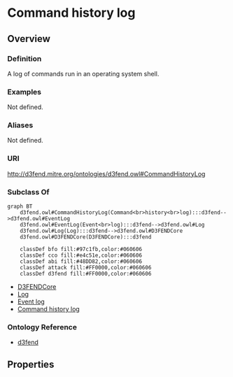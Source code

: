 # Command history log

## Overview

### Definition
A log of commands run in an operating system shell.

### Examples
Not defined.

### Aliases
Not defined.

### URI
http://d3fend.mitre.org/ontologies/d3fend.owl#CommandHistoryLog

### Subclass Of
```mermaid
graph BT
    d3fend.owl#CommandHistoryLog(Command<br>history<br>log):::d3fend-->d3fend.owl#EventLog
    d3fend.owl#EventLog(Event<br>log):::d3fend-->d3fend.owl#Log
    d3fend.owl#Log(Log):::d3fend-->d3fend.owl#D3FENDCore
    d3fend.owl#D3FENDCore(D3FENDCore):::d3fend
    
    classDef bfo fill:#97c1fb,color:#060606
    classDef cco fill:#e4c51e,color:#060606
    classDef abi fill:#48DD82,color:#060606
    classDef attack fill:#FF0000,color:#060606
    classDef d3fend fill:#FF0000,color:#060606
```

- [D3FENDCore](/docs/ontology/reference/model/D3FENDCore/D3FENDCore.md)
- [Log](/docs/ontology/reference/model/D3FENDCore/Log/Log.md)
- [Event log](/docs/ontology/reference/model/D3FENDCore/Log/Event%20log/Event%20log.md)
- [Command history log](/docs/ontology/reference/model/D3FENDCore/Log/Event%20log/Command%20history%20log/Command%20history%20log.md)


### Ontology Reference
- [d3fend](http://d3fend.mitre.org/ontologies/d3fend.owl#)

## Properties
